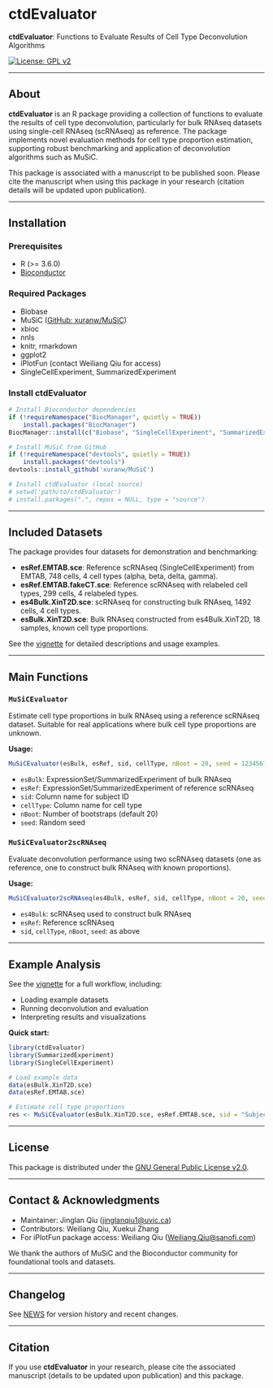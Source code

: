 # ctdEvaluator

**ctdEvaluator**: Functions to Evaluate Results of Cell Type Deconvolution Algorithms

[![License: GPL v2](https://img.shields.io/badge/License-GPL%20v2-blue.svg)](LICENSE)

---

## About

**ctdEvaluator** is an R package providing a collection of functions to evaluate the results of cell type deconvolution, particularly for bulk RNAseq datasets using single-cell RNAseq (scRNAseq) as reference. The package implements novel evaluation methods for cell type proportion estimation, supporting robust benchmarking and application of deconvolution algorithms such as MuSiC.

This package is associated with a manuscript to be published soon. Please cite the manuscript when using this package in your research (citation details will be updated upon publication).

---

## Installation

### Prerequisites
- R (>= 3.6.0)
- [Bioconductor](https://bioconductor.org/)

### Required Packages
- Biobase
- MuSiC ([GitHub: xuranw/MuSiC](https://github.com/xuranw/MuSiC))
- xbioc
- nnls
- knitr, rmarkdown
- ggplot2
- iPlotFun (contact Weiliang Qiu for access)
- SingleCellExperiment, SummarizedExperiment

### Install ctdEvaluator
```r
# Install Bioconductor dependencies
if (!requireNamespace("BiocManager", quietly = TRUE))
    install.packages("BiocManager")
BiocManager::install(c("Biobase", "SingleCellExperiment", "SummarizedExperiment"))

# Install MuSiC from GitHub
if (!requireNamespace("devtools", quietly = TRUE))
    install.packages("devtools")
devtools::install_github('xuranw/MuSiC')

# Install ctdEvaluator (local source)
# setwd('path/to/ctdEvaluator')
# install.packages(".", repos = NULL, type = "source")
```

---

## Included Datasets

The package provides four datasets for demonstration and benchmarking:

- **esRef.EMTAB.sce**: Reference scRNAseq (SingleCellExperiment) from EMTAB, 748 cells, 4 cell types (alpha, beta, delta, gamma).
- **esRef.EMTAB.fakeCT.sce**: Reference scRNAseq with relabeled cell types, 299 cells, 4 relabeled types.
- **es4Bulk.XinT2D.sce**: scRNAseq for constructing bulk RNAseq, 1492 cells, 4 cell types.
- **esBulk.XinT2D.sce**: Bulk RNAseq constructed from es4Bulk.XinT2D, 18 samples, known cell type proportions.

See the [vignette](vignettes/ctdEvaluator.Rmd) for detailed descriptions and usage examples.

---

## Main Functions

### `MuSiCEvaluator`
Estimate cell type proportions in bulk RNAseq using a reference scRNAseq dataset. Suitable for real applications where bulk cell type proportions are unknown.

**Usage:**
```r
MuSiCEvaluator(esBulk, esRef, sid, cellType, nBoot = 20, seed = 1234567)
```
- `esBulk`: ExpressionSet/SummarizedExperiment of bulk RNAseq
- `esRef`: ExpressionSet/SummarizedExperiment of reference scRNAseq
- `sid`: Column name for subject ID
- `cellType`: Column name for cell type
- `nBoot`: Number of bootstraps (default 20)
- `seed`: Random seed

### `MuSiCEvaluator2scRNAseq`
Evaluate deconvolution performance using two scRNAseq datasets (one as reference, one to construct bulk RNAseq with known proportions).

**Usage:**
```r
MuSiCEvaluator2scRNAseq(es4Bulk, esRef, sid, cellType, nBoot = 20, seed = 1234567)
```
- `es4Bulk`: scRNAseq used to construct bulk RNAseq
- `esRef`: Reference scRNAseq
- `sid`, `cellType`, `nBoot`, `seed`: as above

---

## Example Analysis

See the [vignette](vignettes/ctdEvaluator.Rmd) for a full workflow, including:
- Loading example datasets
- Running deconvolution and evaluation
- Interpreting results and visualizations

**Quick start:**
```r
library(ctdEvaluator)
library(SummarizedExperiment)
library(SingleCellExperiment)

# Load example data
data(esBulk.XinT2D.sce)
data(esRef.EMTAB.sce)

# Estimate cell type proportions
res <- MuSiCEvaluator(esBulk.XinT2D.sce, esRef.EMTAB.sce, sid = "SubjectName", cellType = "cellType")
```

---

## License

This package is distributed under the [GNU General Public License v2.0](LICENSE).

---

## Contact & Acknowledgments

- Maintainer: Jinglan Qiu (<jinglanqiu1@uvic.ca>)
- Contributors: Weiliang Qiu, Xuekui Zhang
- For iPlotFun package access: Weiliang Qiu (<Weiliang.Qiu@sanofi.com>)

We thank the authors of MuSiC and the Bioconductor community for foundational tools and datasets.

---

## Changelog

See [NEWS](NEWS) for version history and recent changes.

---

## Citation

If you use **ctdEvaluator** in your research, please cite the associated manuscript (details to be updated upon publication) and this package.
